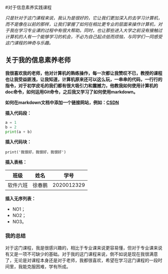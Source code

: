 #对于信息素养实践课程

[^软件6班，徐春鹏，2020012329]: 

  *只是针对于这门课程来说，我认为是很好的，它让我们更加深入的去学习计算机，而不是像在以前的那样，让我们掌握了如何在相比更专业的层面来操作计算机，对于我在学习专业课的过程中有很大帮助。同时，也让那些进入大学之前没有接触过计算机的人有一个能够学习的机会，不必为自己起点低而烦恼，与同学们一同感受这门课程的神奇与乐趣。*

## 关于我的信息素养老师

**我很喜欢我的老师，他对计算机的熟练操作，每一次都让我赞叹不已，教授的课程也让我受益匪浅，让我知道，计算机原来还可以这么玩，一串串的代码，一行行的指令，对于初学皮毛的我们都有很大吸引力和震撼力，他教我如何使用计算机的doc命令，如何运用Git命令，之后我又学习了如何使用markdown。**

**如何在markdown文档中添加一个链接网站，例如：[CSDN](https://www.csdn.net/?spm=1001.2100.3001.4476)**

**插入代码段：**

```python
a = 1
b = 2
print(a + b)
```

**插入代码块：**

`print('我很好，我很好，我很好')`

**插入表格：**

| 班级     | 姓名   | 学号       |
| -------- | ------ | ---------- |
| 软件六班 | 徐春鹏 | 2020012329 |

**插入无序列表：**

- NO1；
- NO2； 
- NO3。    

### 我的总结

  对于这门课程，我是很感兴趣的，相比于专业课来说更容易懂，但对于专业课来说有又是一项不可缺少的基础。对于我的这门课程来说，倒不如说是现在我很满意了，无论是对课程本身还是对于老师，我都很喜欢，希望在学习这门课程的一段时间里，我能克服困难，学有所成。



